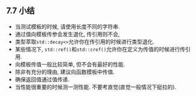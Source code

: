 ## 7.7 小结

- 当测试模板的时候, 请使用长度不同的字符串.
- 通过值向模板传参会发生退化, 传引用则不会,
- 类型萃取`std::decay<>`允许你在传引用的时候进行类型退化.
- 某些情况下, `std::ref()`和`std::cref()`允许你在定义为传值的时候进行传引用.
- 向模板传值一般比较简单, 但不会有最好的性能.
- 除非有充分的理由, 建议向函数模板中传值.
- 确保返回值通过值传递.
- 当性能很重要的时候测一测性能. 不要考直觉(直觉一般情况下挺拉的).